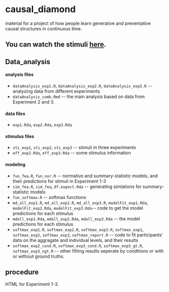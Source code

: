 # causal_diamond

material for a project of how people learn generative and preventative causal structures in continuous time. 

## You can watch the stimuli [here](https://eco.ppls.ed.ac.uk/~s1940738/demo/diamond/).


## Data_analysis

#### analysis files

* `dataAnalysis_exp1.R`, `dataAnalysis_exp2.R`, `dataAnalysis_exp3.R` -- analyzing data from different experiments
* `dataAnalysis_comb.Rmd` -- the main analysis based on data from Experiment 2 and 3.

#### data files

* `exp1.Rda`, `exp2.Rda`, `exp3.Rda`

#### stimulus files

* `sti_exp1`, `sti_exp2`, `sti_exp3` -- stimuli in three experiments
* `eff_exp2.Rda`, `eff_exp3.Rda` -- some stimulus information

#### modeling

* `fun_fea.R`, `fun_nor.R`  -- normative and summary-statistic models, and their predictions for stimuli in Experiment 1-3
* `sim_fea.R`, `sim_fea`, `df.expect.Rda` -- generating simlations for summary-statistic models
* `fun_softmax.R` -- softmax functions
* `md_all_exp1.R`, `md_all_exp2.R`, `md_all_exp3.R`, `modelFit_exp1.Rda`, `modelFit_exp2.Rda`, `modelFit_exp3.Rda`-- code to get the model predictions for each stimulus
* `mdall_exp1.Rda`, `mdall_exp2.Rda`, `mdall_exp3.Rda` -- the model predictions for each stimulus
* `softmax_exp1.R`, `softmax_exp2.R`, `softmax_exp3.R`, `softmax_exp1`, `softmax_exp2`, `softmax_exp3`, `softmax_report.R` -- code to fit participants' data on the aggragate and individual levels, and their results
* `softmax_exp2_cond.R`, `softmax_exp3_cond.R`, `softmax_exp3_gt.R`, `softmax_exp3_ngt.R`  -- other fitting results seperate by conditions or with or without ground truths. 

## procedure

HTML for Experiment 1-3.